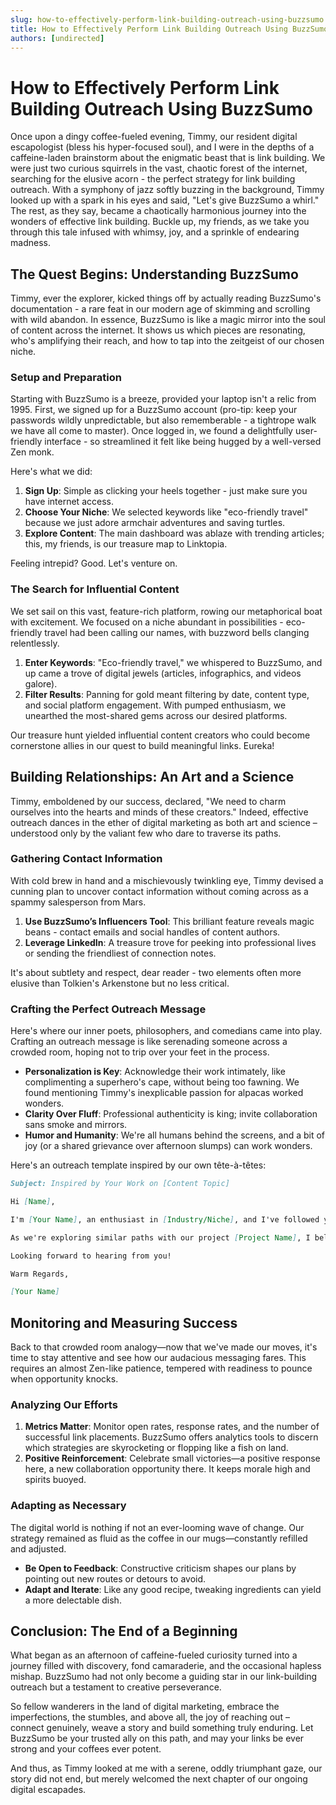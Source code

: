 ```yaml
---
slug: how-to-effectively-perform-link-building-outreach-using-buzzsumo
title: How to Effectively Perform Link Building Outreach Using BuzzSumo
authors: [undirected]
---
```



# How to Effectively Perform Link Building Outreach Using BuzzSumo

Once upon a dingy coffee-fueled evening, Timmy, our resident digital escapologist (bless his hyper-focused soul), and I were in the depths of a caffeine-laden brainstorm about the enigmatic beast that is link building. We were just two curious squirrels in the vast, chaotic forest of the internet, searching for the elusive acorn - the perfect strategy for link building outreach. With a symphony of jazz softly buzzing in the background, Timmy looked up with a spark in his eyes and said, "Let's give BuzzSumo a whirl." The rest, as they say, became a chaotically harmonious journey into the wonders of effective link building. Buckle up, my friends, as we take you through this tale infused with whimsy, joy, and a sprinkle of endearing madness.

## The Quest Begins: Understanding BuzzSumo

Timmy, ever the explorer, kicked things off by actually reading BuzzSumo's documentation - a rare feat in our modern age of skimming and scrolling with wild abandon. In essence, BuzzSumo is like a magic mirror into the soul of content across the internet. It shows us which pieces are resonating, who's amplifying their reach, and how to tap into the zeitgeist of our chosen niche. 

### Setup and Preparation

Starting with BuzzSumo is a breeze, provided your laptop isn't a relic from 1995. First, we signed up for a BuzzSumo account (pro-tip: keep your passwords wildly unpredictable, but also rememberable - a tightrope walk we have all come to master). Once logged in, we found a delightfully user-friendly interface - so streamlined it felt like being hugged by a well-versed Zen monk.

Here's what we did:

1. **Sign Up**: Simple as clicking your heels together - just make sure you have internet access.
2. **Choose Your Niche**: We selected keywords like "eco-friendly travel" because we just adore armchair adventures and saving turtles.
3. **Explore Content**: The main dashboard was ablaze with trending articles; this, my friends, is our treasure map to Linktopia.

Feeling intrepid? Good. Let's venture on.

### The Search for Influential Content

We set sail on this vast, feature-rich platform, rowing our metaphorical boat with excitement. We focused on a niche abundant in possibilities - eco-friendly travel had been calling our names, with buzzword bells clanging relentlessly.

1. **Enter Keywords**: "Eco-friendly travel," we whispered to BuzzSumo, and up came a trove of digital jewels (articles, infographics, and videos galore).
2. **Filter Results**: Panning for gold meant filtering by date, content type, and social platform engagement. With pumped enthusiasm, we unearthed the most-shared gems across our desired platforms.

Our treasure hunt yielded influential content creators who could become cornerstone allies in our quest to build meaningful links. Eureka!

## Building Relationships: An Art and a Science

Timmy, emboldened by our success, declared, "We need to charm ourselves into the hearts and minds of these creators." Indeed, effective outreach dances in the ether of digital marketing as both art and science – understood only by the valiant few who dare to traverse its paths.

### Gathering Contact Information

With cold brew in hand and a mischievously twinkling eye, Timmy devised a cunning plan to uncover contact information without coming across as a spammy salesperson from Mars.

1. **Use BuzzSumo’s Influencers Tool**: This brilliant feature reveals magic beans - contact emails and social handles of content authors.
2. **Leverage LinkedIn**: A treasure trove for peeking into professional lives or sending the friendliest of connection notes. 

It's about subtlety and respect, dear reader - two elements often more elusive than Tolkien's Arkenstone but no less critical.

### Crafting the Perfect Outreach Message

Here's where our inner poets, philosophers, and comedians came into play. Crafting an outreach message is like serenading someone across a crowded room, hoping not to trip over your feet in the process.

- **Personalization is Key**: Acknowledge their work intimately, like complimenting a superhero's cape, without being too fawning. We found mentioning Timmy's inexplicable passion for alpacas worked wonders.
- **Clarity Over Fluff**: Professional authenticity is king; invite collaboration sans smoke and mirrors.
- **Humor and Humanity**: We're all humans behind the screens, and a bit of joy (or a shared grievance over afternoon slumps) can work wonders.

Here's an outreach template inspired by our own tête-à-têtes:

```markdown
Subject: Inspired by Your Work on [Content Topic]

Hi [Name],

I'm [Your Name], an enthusiast in [Industry/Niche], and I've followed your work for some time. Your recent [specific content piece] on [topic] truly resonated with my interest in [related topic] - I particularly loved your insight into [specific insight].

As we're exploring similar paths with our project [Project Name], I believe there's great synergy between our visions. I'd be thrilled to explore potential ways to collaborate or support each other's endeavors.

Looking forward to hearing from you!

Warm Regards,

[Your Name]
```

## Monitoring and Measuring Success

Back to that crowded room analogy—now that we've made our moves, it's time to stay attentive and see how our audacious messaging fares. This requires an almost Zen-like patience, tempered with readiness to pounce when opportunity knocks.

### Analyzing Our Efforts

1. **Metrics Matter**: Monitor open rates, response rates, and the number of successful link placements. BuzzSumo offers analytics tools to discern which strategies are skyrocketing or flopping like a fish on land.
2. **Positive Reinforcement**: Celebrate small victories—a positive response here, a new collaboration opportunity there. It keeps morale high and spirits buoyed.

### Adapting as Necessary

The digital world is nothing if not an ever-looming wave of change. Our strategy remained as fluid as the coffee in our mugs—constantly refilled and adjusted.

- **Be Open to Feedback**: Constructive criticism shapes our plans by pointing out new routes or detours to avoid.
- **Adapt and Iterate**: Like any good recipe, tweaking ingredients can yield a more delectable dish.

## Conclusion: The End of a Beginning

What began as an afternoon of caffeine-fueled curiosity turned into a journey filled with discovery, fond camaraderie, and the occasional hapless mishap. BuzzSumo had not only become a guiding star in our link-building outreach but a testament to creative perseverance.

So fellow wanderers in the land of digital marketing, embrace the imperfections, the stumbles, and above all, the joy of reaching out – connect genuinely, weave a story and build something truly enduring. Let BuzzSumo be your trusted ally on this path, and may your links be ever strong and your coffees ever potent. 

And thus, as Timmy looked at me with a serene, oddly triumphant gaze, our story did not end, but merely welcomed the next chapter of our ongoing digital escapades.